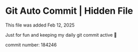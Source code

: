 # Git Auto Commit | Hidden File

This file was added Feb 12, 2025

Just for fun and keeping my daily git commit active 🤪

commit number: 184246
